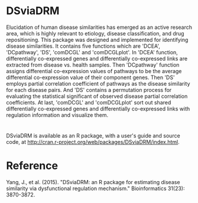 # DSviaDRM
Elucidation of human disease similarities has emerged as an active research area, which is highly relevant to etiology, disease classification, 
and drug repositioning. This package was designed and implemented for identifying disease similarities. It contains five functions which are 
'DCEA', 'DCpathway', 'DS', 'comDCGL' and 'comDCGLplot'. In 'DCEA' function, differentially co-expressed genes and differentially co-expressed 
links are extracted from disease vs. health samples. Then 'DCpathway' function assigns differential co-expression values of pathways to be the 
average differential co-expression value of their component genes. Then 'DS' employs partial correlation coefficient of pathways as the disease 
similarity for each disease pairs. And 'DS' contains a permutation process for evaluating the statistical significant of observed disease 
partial correlation coefficients. At last, 'comDCGL' and 'comDCGLplot' sort out shared differentially co-expressed genes and differentially 
co-expressed links with regulation information and visualize them. 

#
DSviaDRM is available as an R package, with a user's guide and source code, at http://cran.r-project.org/web/packages/DSviaDRM/index.html.

# Reference
Yang, J., et al. (2015). "DSviaDRM: an R package for estimating disease similarity via dysfunctional regulation mechanism." Bioinformatics 31(23): 3870-3872.

